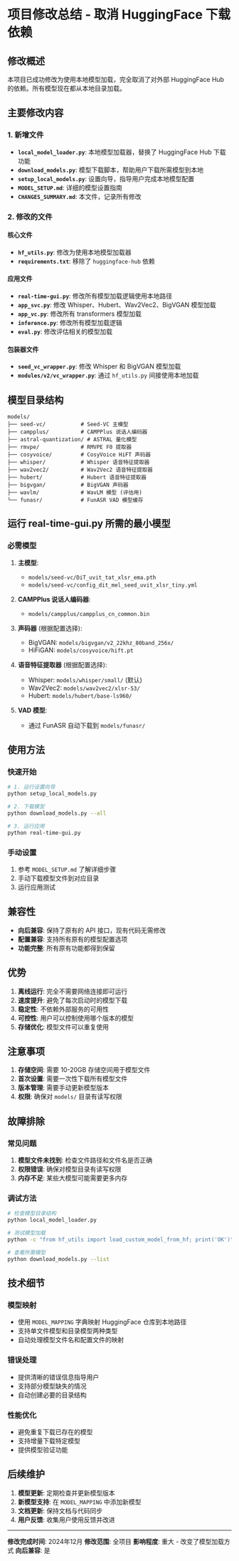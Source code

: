 # 项目修改总结 - 取消 HuggingFace 下载依赖

## 修改概述

本项目已成功修改为使用本地模型加载，完全取消了对外部 HuggingFace Hub 的依赖。所有模型现在都从本地目录加载。

## 主要修改内容

### 1. 新增文件

- **`local_model_loader.py`**: 本地模型加载器，替换了 HuggingFace Hub 下载功能
- **`download_models.py`**: 模型下载脚本，帮助用户下载所需模型到本地
- **`setup_local_models.py`**: 设置向导，指导用户完成本地模型配置
- **`MODEL_SETUP.md`**: 详细的模型设置指南
- **`CHANGES_SUMMARY.md`**: 本文件，记录所有修改

### 2. 修改的文件

#### 核心文件
- **`hf_utils.py`**: 修改为使用本地模型加载器
- **`requirements.txt`**: 移除了 `huggingface-hub` 依赖

#### 应用文件
- **`real-time-gui.py`**: 修改所有模型加载逻辑使用本地路径
- **`app_svc.py`**: 修改 Whisper、Hubert、Wav2Vec2、BigVGAN 模型加载
- **`app_vc.py`**: 修改所有 transformers 模型加载
- **`inference.py`**: 修改所有模型加载逻辑
- **`eval.py`**: 修改评估相关的模型加载

#### 包装器文件
- **`seed_vc_wrapper.py`**: 修改 Whisper 和 BigVGAN 模型加载
- **`modules/v2/vc_wrapper.py`**: 通过 `hf_utils.py` 间接使用本地加载

## 模型目录结构

```
models/
├── seed-vc/           # Seed-VC 主模型
├── campplus/          # CAMPPlus 说话人编码器
├── astral-quantization/ # ASTRAL 量化模型
├── rmvpe/             # RMVPE F0 提取器
├── cosyvoice/         # CosyVoice HiFT 声码器
├── whisper/           # Whisper 语音特征提取器
├── wav2vec2/          # Wav2Vec2 语音特征提取器
├── hubert/            # Hubert 语音特征提取器
├── bigvgan/           # BigVGAN 声码器
├── wavlm/             # WavLM 模型 (评估用)
└── funasr/            # FunASR VAD 模型缓存
```

## 运行 real-time-gui.py 所需的最小模型

### 必需模型
1. **主模型**: 
   - `models/seed-vc/DiT_uvit_tat_xlsr_ema.pth`
   - `models/seed-vc/config_dit_mel_seed_uvit_xlsr_tiny.yml`

2. **CAMPPlus 说话人编码器**:
   - `models/campplus/campplus_cn_common.bin`

3. **声码器** (根据配置选择):
   - BigVGAN: `models/bigvgan/v2_22khz_80band_256x/`
   - HiFiGAN: `models/cosyvoice/hift.pt`

4. **语音特征提取器** (根据配置选择):
   - Whisper: `models/whisper/small/` (默认)
   - Wav2Vec2: `models/wav2vec2/xlsr-53/`
   - Hubert: `models/hubert/base-ls960/`

5. **VAD 模型**:
   - 通过 FunASR 自动下载到 `models/funasr/`

## 使用方法

### 快速开始
```bash
# 1. 运行设置向导
python setup_local_models.py

# 2. 下载模型
python download_models.py --all

# 3. 运行应用
python real-time-gui.py
```

### 手动设置
1. 参考 `MODEL_SETUP.md` 了解详细步骤
2. 手动下载模型文件到对应目录
3. 运行应用测试

## 兼容性

- **向后兼容**: 保持了原有的 API 接口，现有代码无需修改
- **配置兼容**: 支持所有原有的模型配置选项
- **功能完整**: 所有原有功能都得到保留

## 优势

1. **离线运行**: 完全不需要网络连接即可运行
2. **速度提升**: 避免了每次启动时的模型下载
3. **稳定性**: 不依赖外部服务的可用性
4. **可控性**: 用户可以控制使用哪个版本的模型
5. **存储优化**: 模型文件可以重复使用

## 注意事项

1. **存储空间**: 需要 10-20GB 存储空间用于模型文件
2. **首次设置**: 需要一次性下载所有模型文件
3. **版本管理**: 需要手动更新模型版本
4. **权限**: 确保对 `models/` 目录有读写权限

## 故障排除

### 常见问题
1. **模型文件未找到**: 检查文件路径和文件名是否正确
2. **权限错误**: 确保对模型目录有读写权限
3. **内存不足**: 某些大模型可能需要更多内存

### 调试方法
```bash
# 检查模型目录结构
python local_model_loader.py

# 测试模型加载
python -c "from hf_utils import load_custom_model_from_hf; print('OK')"

# 查看所需模型
python download_models.py --list
```

## 技术细节

### 模型映射
- 使用 `MODEL_MAPPING` 字典映射 HuggingFace 仓库到本地路径
- 支持单文件模型和目录模型两种类型
- 自动处理模型文件名和配置文件的映射

### 错误处理
- 提供清晰的错误信息指导用户
- 支持部分模型缺失的情况
- 自动创建必要的目录结构

### 性能优化
- 避免重复下载已存在的模型
- 支持增量下载特定模型
- 提供模型验证功能

## 后续维护

1. **模型更新**: 定期检查并更新模型版本
2. **新模型支持**: 在 `MODEL_MAPPING` 中添加新模型
3. **文档更新**: 保持文档与代码同步
4. **用户反馈**: 收集用户使用反馈并改进

---

**修改完成时间**: 2024年12月
**修改范围**: 全项目
**影响程度**: 重大 - 改变了模型加载方式
**向后兼容**: 是
